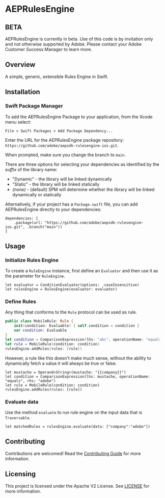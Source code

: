 # AEPRulesEngine

## BETA

AEPRulesEngine is currently in beta. Use of this code is by invitation only and not otherwise supported by Adobe. Please contact your Adobe Customer Success Manager to learn more.

## Overview

A simple, generic, extensible Rules Engine in Swift.

## Installation

### Swift Package Manager

To add the AEPRulesEngine Package to your application, from the Xcode menu select:

`File > Swift Packages > Add Package Dependency...`

Enter the URL for the AEPRulesEngine package repository: `https://github.com/adobe/aepsdk-rulesengine-ios.git`.

When prompted, make sure you change the branch to `main`. 

There are three options for selecting your dependencies as identified by the *suffix* of the library name:

- "Dynamic" - the library will be linked dynamically
- "Static" - the library will be linked statically
- *(none)* - (default) SPM will determine whether the library will be linked dynamically or statically

Alternatively, if your project has a `Package.swift` file, you can add AEPRulesEngine directly to your dependencies:

```
dependencies: [
    .package(url: "https://github.com/adobe/aepsdk-rulesengine-ios.git", .branch("main"))
]
```

## Usage


### Initialize Rules Engine

To create a `RuleEngine` instance, first define an `Evaluator` and then use it as the parameter for `RuleEngine`.
```
let evaluator = ConditionEvaluator(options: .caseInsensitive)
let rulesEngine = RulesEngine(evaluator: evaluator)
```

### Define Rules

Any thing that conforms to the `Rule` protocol can be used as rule. 
``` Swift
public class MobileRule: Rule {
    init(condition: Evaluable) { self.condition = condition }
    var condition: Evaluable
}
let condition = ComparisonExpression(lhs: "abc", operationName: "equals", rhs: "abc")
let rule = MobileRule(condition: condition)
rulesEngine.addRules(rules: [rule])
```
However, a rule like this doesn't make much sense, without the ability to dynamically fetch a value it will always be true or false.

```
let mustache = Operand<String>(mustache: "{{company}}")
let condition = ComparisonExpression(lhs: mustache, operationName: "equals", rhs: "adobe")
let rule = MobileRule(condition: condition)
rulesEngine.addRules(rules: [rule])
```

### Evaluate data

Use the method `evaluate` to run rule engine on the input data that is `Traversable`.

```
let matchedRules = rulesEngine.evaluate(data: ["company":"adobe"])
```


## Contributing

Contributions are welcomed! Read the [Contributing Guide](./.github/CONTRIBUTING.md) for more information.

## Licensing

This project is licensed under the Apache V2 License. See [LICENSE](LICENSE) for more information.
